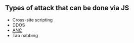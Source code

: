## Types of attack that can be done via JS
* Cross-site scripting
* DDOS
* [ANC](https://www.vusec.net/projects/anc/)
* Tab nabbing
